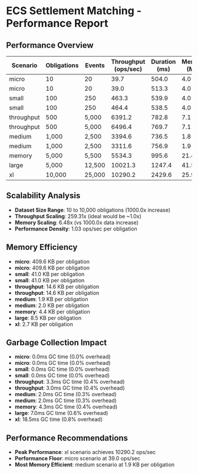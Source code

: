 # ECS Settlement Matching - Performance Report

## Performance Overview

| Scenario | Obligations | Events | Throughput (ops/sec) | Duration (ms) | Memory (MB) |
|----------|-------------|---------|---------------------|---------------|-------------|
| micro    |         10 |     20 |               39.7 |        504.0 |        4.0 |
| micro    |         10 |     20 |               39.0 |        513.3 |        4.0 |
| small    |        100 |    250 |              463.3 |        539.9 |        4.0 |
| small    |        100 |    250 |              464.4 |        538.5 |        4.0 |
| throughput |        500 |  5,000 |             6391.2 |        782.8 |        7.1 |
| throughput |        500 |  5,000 |             6496.4 |        769.7 |        7.1 |
| medium   |      1,000 |  2,500 |             3394.6 |        736.5 |        1.8 |
| medium   |      1,000 |  2,500 |             3311.6 |        756.9 |        1.9 |
| memory   |      5,000 |  5,500 |             5534.3 |        995.6 |       21.4 |
| large    |      5,000 | 12,500 |            10021.3 |       1247.4 |       41.5 |
| xl       |     10,000 | 25,000 |            10290.2 |       2429.6 |       25.9 |

## Scalability Analysis

- **Dataset Size Range**: 10 to 10,000 obligations (1000.0x increase)
- **Throughput Scaling**: 259.31x (ideal would be ~1.0x)
- **Memory Scaling**: 6.48x (vs 1000.0x data increase)
- **Performance Density**: 1.03 ops/sec per obligation

## Memory Efficiency

- **micro**: 409.6 KB per obligation
- **micro**: 409.6 KB per obligation
- **small**: 41.0 KB per obligation
- **small**: 41.0 KB per obligation
- **throughput**: 14.6 KB per obligation
- **throughput**: 14.6 KB per obligation
- **medium**: 1.9 KB per obligation
- **medium**: 2.0 KB per obligation
- **memory**: 4.4 KB per obligation
- **large**: 8.5 KB per obligation
- **xl**: 2.7 KB per obligation

## Garbage Collection Impact

- **micro**: 0.0ms GC time (0.0% overhead)
- **micro**: 0.0ms GC time (0.0% overhead)
- **small**: 0.0ms GC time (0.0% overhead)
- **small**: 0.0ms GC time (0.0% overhead)
- **throughput**: 3.3ms GC time (0.4% overhead)
- **throughput**: 3.0ms GC time (0.4% overhead)
- **medium**: 2.0ms GC time (0.3% overhead)
- **medium**: 2.0ms GC time (0.3% overhead)
- **memory**: 4.3ms GC time (0.4% overhead)
- **large**: 7.0ms GC time (0.6% overhead)
- **xl**: 18.5ms GC time (0.8% overhead)

## Performance Recommendations

- **Peak Performance**: xl scenario achieves 10290.2 ops/sec
- **Performance Floor**: micro scenario at 39.0 ops/sec
- **Most Memory Efficient**: medium scenario at 1.9 KB per obligation